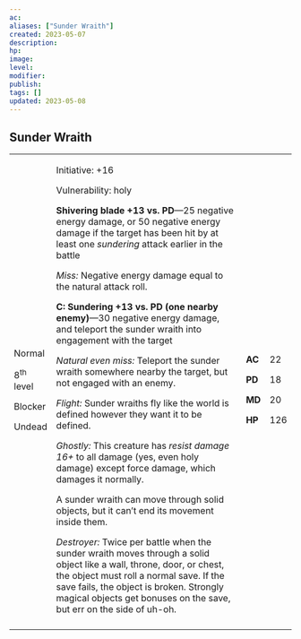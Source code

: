 ```yaml
---
ac: 
aliases: ["Sunder Wraith"]
created: 2023-05-07
description: 
hp: 
image: 
level: 
modifier: 
publish: 
tags: []
updated: 2023-05-08
---
```


## Sunder Wraith

<table>
<colgroup>
<col style="width: 15%" />
<col style="width: 71%" />
<col style="width: 5%" />
<col style="width: 7%" />
</colgroup>
<tbody>
<tr class="odd">
<td><p>Normal</p>
<p>8<sup>th</sup> level</p>
<p>Blocker</p>
<p>Undead</p></td>
<td><p>Initiative: +16</p>
<p>Vulnerability: holy</p>
<p><strong>Shivering blade +13 vs. PD</strong>—25 negative energy
damage, or 50 negative energy damage if the target has been hit by at
least one <em>sundering</em> attack earlier in the battle</p>
<p><em>Miss:</em> Negative energy damage equal to the natural attack
roll.</p>
<p><strong>C: Sundering +13 vs. PD (one nearby enemy)</strong>—30
negative energy damage, and teleport the sunder wraith into engagement
with the target</p>
<p><em>Natural even miss:</em> Teleport the sunder wraith somewhere
nearby the target, but not engaged with an enemy.</p>
<p><em>Flight:</em> Sunder wraiths fly like the world is defined however
they want it to be defined.</p>
<p><em>Ghostly:</em> This creature has <em>resist damage 16+</em> to all
damage (yes, even holy damage) except force damage, which damages it
normally.</p>
<p>A sunder wraith can move through solid objects, but it can’t end its
movement inside them.</p>
<p><em>Destroyer:</em> Twice per battle when the sunder wraith moves
through a solid object like a wall, throne, door, or chest, the object
must roll a normal save. If the save fails, the object is broken.
Strongly magical objects get bonuses on the save, but err on the side of
uh-oh.</p></td>
<td><p><strong>AC</strong></p>
<p><strong>PD</strong></p>
<p><strong>MD</strong></p>
<p><strong>HP</strong></p></td>
<td><p>22</p>
<p>18</p>
<p>20</p>
<p>126</p></td>
</tr>
<tr class="even">
<td></td>
<td></td>
<td></td>
<td></td>
</tr>
</tbody>
</table>
